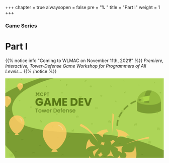 +++
chapter = true
alwaysopen = false
pre = "<b>1.</b> "
title = "Part I"
weight = 1
+++
 
### Game Series
# Part I

{{% notice info "Coming to WLMAC on November 11th, 2021!" %}}
*Premiere, Interactive, Tower-Defense Game Workshop for Programmers of All Levels...*
{{% /notice %}}

![Banner](/img/Game_Dev_Banner.png)

